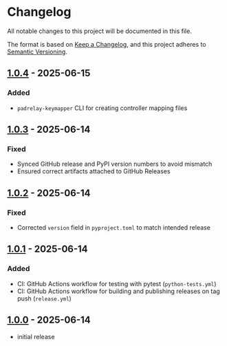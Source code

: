 # Changelog

All notable changes to this project will be documented in this file.

The format is based on [Keep a Changelog],
and this project adheres to [Semantic Versioning].

## [1.0.4] - 2025-06-15

### Added
- `padrelay-keymapper` CLI for creating controller mapping files

## [1.0.3] - 2025-06-14

### Fixed
- Synced GitHub release and PyPI version numbers to avoid mismatch
- Ensured correct artifacts attached to GitHub Releases

## [1.0.2] - 2025-06-14

### Fixed
- Corrected `version` field in `pyproject.toml` to match intended release

## [1.0.1] - 2025-06-14

### Added
- CI: GitHub Actions workflow for testing with pytest (`python-tests.yml`)
- CI: GitHub Actions workflow for building and publishing releases on tag push (`release.yml`)

## [1.0.0] - 2025-06-14

- initial release

<!-- Links -->
[keep a changelog]: https://keepachangelog.com/en/1.0.0/
[semantic versioning]: https://semver.org/spec/v2.0.0.html

<!-- Versions -->
[1.0.4]: https://github.com/ssh-den/PadRelay/releases/tag/v1.0.4
[1.0.3]: https://github.com/ssh-den/PadRelay/releases/tag/v1.0.3
[1.0.2]: https://github.com/ssh-den/PadRelay/releases/tag/v1.0.2
[1.0.1]: https://github.com/ssh-den/PadRelay/releases/tag/v1.0.1
[1.0.0]: https://github.com/ssh-den/PadRelay/releases/tag/v1.0.0
